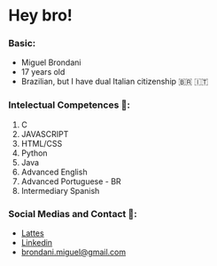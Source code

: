 ﻿# Hey bro!
### Basic:

- Miguel Brondani
- 17 years old
- Brazilian, but I have dual Italian citizenship 🇧🇷 🇮🇹

### Intelectual Competences 🧠:
1. C
2. JAVASCRIPT
3. HTML/CSS
4. Python
5. Java
6. Advanced English
7. Advanced Portuguese - BR
8. Intermediary Spanish

### Social Medias and Contact 📱:

- [Lattes](https://buscatextual.cnpq.br/buscatextual/visualizacv.do?id=K1167180J7&tokenCaptchar=03AL8dmw9WwKcoTNryBbXlNffBtpT5BkfQqYQsAYuAjztqANZku6xU3AQe2t07SR8d5_mm2EZ9saullkRnKF6qppGbDhDeg-8mhHAQYMZe5y8UYxGcGS2LKW0SQu3H_o8hIXlyCjI7gLmx3vV1UrTKL3lw6OdZyAYJ3t7DcNirwYhAmgXuD3fAhadhqFx4043HOEgJkXGtciTqVdzX3-zDOqtX-8o5MX8vxw_6n__6_T_m0XiwtHyAT8TOtILj6XhIFNi35cmgiPnQhPps6oFwxVdu7gk7I9I9SGKrH_o6bYpGvjYh4r_5EnX94R2T1vEAgEe-9Qma1qaw2NdYKdlXW89zmVz-_dFkuS_L8WWAOi0KpUovYoFvaQXORq3Mf5MoWNP59Dn9h5dbnQizwdVeP833daySfX-3WZmxrS-g9Tz_Q4H6M_GD83bR_L6I81PUgrBFQKFNJ3-PEHRkJl-C1a-vCgk6ZJjYTsxs7aLLrNeSAReq2o7MV64OfoqDKJZ1ZXY6jpICj0nLxq1E0mzLOjRQFgtz4Xup8HEvGnf0-Mhnr0qVX8o8jf8)
- [Linkedin](https://br.linkedin.com/in/miguel-brondani-198191226?original_referer=https%3A%2F%2Fwww.google.com%2F)
- brondani.miguel@gmail.com
